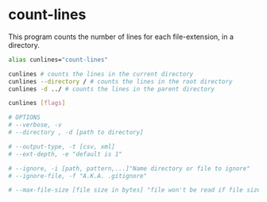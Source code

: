 # count-lines

This program counts the number of lines for each file-extension, in a directory.

```sh
alias cunlines="count-lines"

cunlines # counts the lines in the current directory
cunlines --directory / # counts the lines in the root directory
cunlines -d ../ # counts the lines in the parent directory

cunlines [flags] 

# OPTIONS
# --verbose, -v
# --directory , -d [path to directory] 

# --output-type, -t [csv, xml]
# --ext-depth, -e "default is 1"

# --ignore, -i [path, pattern,...]"Name directory or file to ignore"
# --ignore-file, -f "A.K.A. .gitignore"

# --max-file-size [file size in bytes] "file won't be read if file size exceedes the max-file-size"
```
